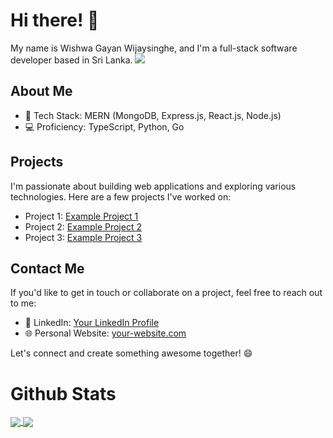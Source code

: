 # Hi there! 👋

My name is Wishwa Gayan Wijaysinghe, and I'm a full-stack software developer based in Sri Lanka. 
![](https://komarev.com/ghpvc/?username=vishvagayanlk&color=green)
## About Me
- 🚀 Tech Stack: MERN (MongoDB, Express.js, React.js, Node.js)
- 💻 Proficiency: TypeScript, Python, Go

## Projects
I'm passionate about building web applications and exploring various technologies. Here are a few projects I've worked on:

- Project 1: [Example Project 1](https://github.com/your-username/example-project-1)
- Project 2: [Example Project 2](https://github.com/your-username/example-project-2)
- Project 3: [Example Project 3](https://github.com/your-username/example-project-3)

## Contact Me
If you'd like to get in touch or collaborate on a project, feel free to reach out to me:

- 💼 LinkedIn: [Your LinkedIn Profile](https://www.linkedin.com/in/vishva-gayan/)
- 🌐 Personal Website: [your-website.com](https://www.your-website.com)

Let's connect and create something awesome together! 😄
# Github Stats
<a href="">
  <img align="center" src="https://github-readme-stats.vercel.app/api?username=vishvagayanlk&show_icons=true&theme=radical" />
</a>
<a href="">
  <img align="center" src="https://github-readme-stats.vercel.app/api?username=vishvagayanlk&show_icons=true&theme=radical" />
</a>
